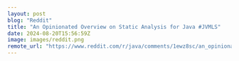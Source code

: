 ```yaml
---
layout: post
blog: "Reddit"
title: "An Opinionated Overview on Static Analysis for Java #JVMLS"
date: 2024-08-20T15:56:59Z
image: images/reddit.png
remote_url: "https://www.reddit.com/r/java/comments/1ewz8sc/an_opinionated_overview_on_static_analysis_for/"
---
```

